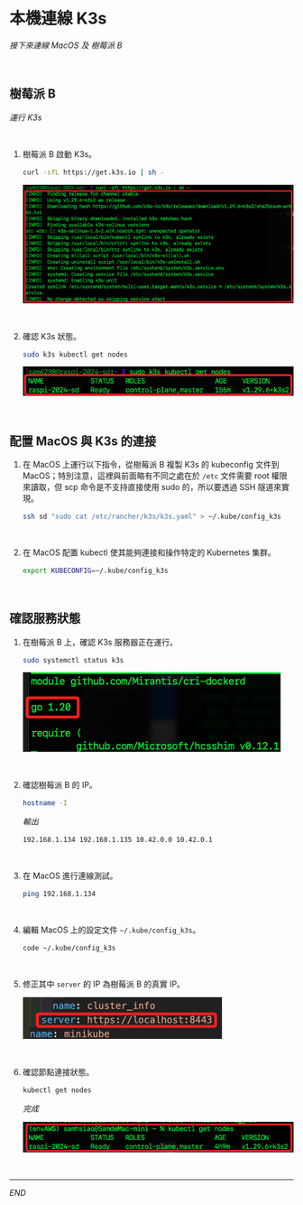# 本機連線 K3s

_接下來連線 MacOS 及 樹莓派 B_

<br>

## 樹莓派 B

_運行 K3s_

<br>

1. 樹莓派 B 啟動 K3s。

   ```bash
   curl -sfL https://get.k3s.io | sh -
   ```

   ![](images/img_10.png)

<br>

2. 確認 K3s 狀態。

   ```bash
   sudo k3s kubectl get nodes
   ```

   ![](images/img_11.png)

<br>

## 配置 MacOS 與 K3s 的連接

1. 在 MacOS 上運行以下指令，從樹莓派 B 複製 K3s 的 kubeconfig 文件到 MacOS；特別注意，這裡與前面略有不同之處在於 `/etc` 文件需要 root 權限來讀取，但 scp 命令是不支持直接使用 sudo 的，所以要透過 SSH 隧道來實現。

   ```bash
   ssh sd "sudo cat /etc/rancher/k3s/k3s.yaml" > ~/.kube/config_k3s
   ```

<br>

2. 在 MacOS 配置 kubectl 使其能夠連接和操作特定的 Kubernetes 集群。

   ```bash
   export KUBECONFIG=~/.kube/config_k3s
   ```

<br>

## 確認服務狀態 

1. 在樹莓派 B 上，確認 K3s 服務器正在運行。

   ```bash
   sudo systemctl status k3s
   ```

   ![](images/img_16.png)

<br>

2. 確認樹莓派 B 的 IP。

   ```bash
   hostname -I
   ```

   _輸出_

   ```bash
   192.168.1.134 192.168.1.135 10.42.0.0 10.42.0.1 
   ```

<br>

3. 在 MacOS 進行連線測試。

   ```bash
   ping 192.168.1.134
   ```

<br>

4. 編輯 MacOS 上的設定文件 `~/.kube/config_k3s`。

   ```bash
   code ~/.kube/config_k3s
   ```

<br>

5. 修正其中 `server` 的 IP 為樹莓派 B 的真實 IP。

   ![](images/img_17.png)

<br>

6. 確認節點連接狀態。

   ```bash
   kubectl get nodes
   ```   

   _完成_

   ![](images/img_18.png)

<br>

___

_END_
